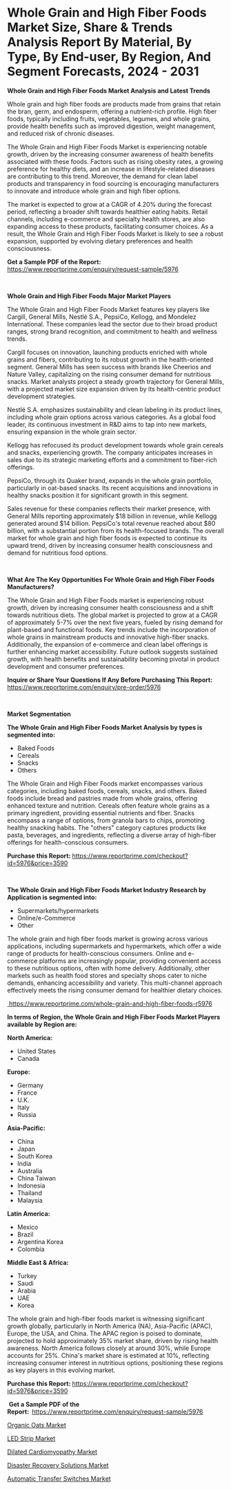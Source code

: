 <p><h1>Whole Grain and High Fiber Foods Market Size, Share & Trends Analysis Report By Material, By Type, By End-user, By Region, And Segment Forecasts, 2024 - 2031</h1></p><p><strong>Whole Grain and High Fiber Foods Market Analysis and Latest Trends</strong></p>
<p><p>Whole grain and high fiber foods are products made from grains that retain the bran, germ, and endosperm, offering a nutrient-rich profile. High fiber foods, typically including fruits, vegetables, legumes, and whole grains, provide health benefits such as improved digestion, weight management, and reduced risk of chronic diseases.</p><p>The Whole Grain and High Fiber Foods Market is experiencing notable growth, driven by the increasing consumer awareness of health benefits associated with these foods. Factors such as rising obesity rates, a growing preference for healthy diets, and an increase in lifestyle-related diseases are contributing to this trend. Moreover, the demand for clean label products and transparency in food sourcing is encouraging manufacturers to innovate and introduce whole grain and high fiber options.</p><p>The market is expected to grow at a CAGR of 4.20% during the forecast period, reflecting a broader shift towards healthier eating habits. Retail channels, including e-commerce and specialty health stores, are also expanding access to these products, facilitating consumer choices. As a result, the Whole Grain and High Fiber Foods Market is likely to see a robust expansion, supported by evolving dietary preferences and health consciousness.</p></p>
<p><strong>Get a Sample PDF of the Report:&nbsp;</strong> <a href="https://www.reportprime.com/enquiry/request-sample/5976?utm_campaign=32&utm_medium=2&utm_source=Github&utm_content=ia&utm_term=15112024&utm_id=whole-grain-and-high-fiber-foods">https://www.reportprime.com/enquiry/request-sample/5976</a></p>
<p>&nbsp;</p>
<p><strong>Whole Grain and High Fiber Foods Major Market Players</strong></p>
<p><p>The Whole Grain and High Fiber Foods Market features key players like Cargill, General Mills, Nestlé S.A., PepsiCo, Kellogg, and Mondelez International. These companies lead the sector due to their broad product ranges, strong brand recognition, and commitment to health and wellness trends.</p><p>Cargill focuses on innovation, launching products enriched with whole grains and fibers, contributing to its robust growth in the health-oriented segment. General Mills has seen success with brands like Cheerios and Nature Valley, capitalizing on the rising consumer demand for nutritious snacks. Market analysts project a steady growth trajectory for General Mills, with a projected market size expansion driven by its health-centric product development strategies.</p><p>Nestlé S.A. emphasizes sustainability and clean labeling in its product lines, including whole grain options across various categories. As a global food leader, its continuous investment in R&D aims to tap into new markets, ensuring expansion in the whole grain sector.</p><p>Kellogg has refocused its product development towards whole grain cereals and snacks, experiencing growth. The company anticipates increases in sales due to its strategic marketing efforts and a commitment to fiber-rich offerings.</p><p>PepsiCo, through its Quaker brand, expands in the whole grain portfolio, particularly in oat-based snacks. Its recent acquisitions and innovations in healthy snacks position it for significant growth in this segment.</p><p>Sales revenue for these companies reflects their market presence, with General Mills reporting approximately $18 billion in revenue, while Kellogg generated around $14 billion. PepsiCo's total revenue reached about $80 billion, with a substantial portion from its health-focused brands. The overall market for whole grain and high fiber foods is expected to continue its upward trend, driven by increasing consumer health consciousness and demand for nutritious food options.</p></p>
<p>&nbsp;</p>
<p><strong>What Are The Key Opportunities For Whole Grain and High Fiber Foods Manufacturers?</strong></p>
<p><p>The Whole Grain and High Fiber Foods market is experiencing robust growth, driven by increasing consumer health consciousness and a shift towards nutritious diets. The global market is projected to grow at a CAGR of approximately 5-7% over the next five years, fueled by rising demand for plant-based and functional foods. Key trends include the incorporation of whole grains in mainstream products and innovative high-fiber snacks. Additionally, the expansion of e-commerce and clean label offerings is further enhancing market accessibility. Future outlook suggests sustained growth, with health benefits and sustainability becoming pivotal in product development and consumer preferences.</p></p>
<p><strong>Inquire or Share Your Questions If Any Before Purchasing This Report:</strong> <a href="https://www.reportprime.com/enquiry/pre-order/5976?utm_campaign=32&utm_medium=2&utm_source=Github&utm_content=ia&utm_term=15112024&utm_id=whole-grain-and-high-fiber-foods">https://www.reportprime.com/enquiry/pre-order/5976</a></p>
<p>&nbsp;</p>
<p><strong>Market Segmentation</strong></p>
<p><strong>The Whole Grain and High Fiber Foods Market Analysis by types is segmented into:</strong></p>
<p><ul><li>Baked Foods</li><li>Cereals</li><li>Snacks</li><li>Others</li></ul></p>
<p><p>The Whole Grain and High Fiber Foods market encompasses various categories, including baked foods, cereals, snacks, and others. Baked foods include bread and pastries made from whole grains, offering enhanced texture and nutrition. Cereals often feature whole grains as a primary ingredient, providing essential nutrients and fiber. Snacks encompass a range of options, from granola bars to chips, promoting healthy snacking habits. The "others" category captures products like pasta, beverages, and ingredients, reflecting a diverse array of high-fiber offerings for health-conscious consumers.</p></p>
<p><strong>Purchase this Report:&nbsp;</strong><a href="https://www.reportprime.com/checkout?id=5976&price=3590&utm_campaign=32&utm_medium=2&utm_source=Github&utm_content=ia&utm_term=15112024&utm_id=whole-grain-and-high-fiber-foods">https://www.reportprime.com/checkout?id=5976&price=3590</a></p>
<p>&nbsp;</p>
<p><strong>The Whole Grain and High Fiber Foods Market Industry Research by Application is segmented into:</strong></p>
<p><ul><li>Supermarkets/hypermarkets</li><li>Online/e-Commerce</li><li>Other</li></ul></p>
<p><p>The whole grain and high fiber foods market is growing across various applications, including supermarkets and hypermarkets, which offer a wide range of products for health-conscious consumers. Online and e-commerce platforms are increasingly popular, providing convenient access to these nutritious options, often with home delivery. Additionally, other markets such as health food stores and specialty shops cater to niche demands, enhancing accessibility and variety. This multi-channel approach effectively meets the rising consumer demand for healthier dietary choices.</p></p>
<p><a href="https://www.reportprime.com/whole-grain-and-high-fiber-foods-r5976?utm_campaign=32&utm_medium=2&utm_source=Github&utm_content=ia&utm_term=15112024&utm_id=whole-grain-and-high-fiber-foods">&nbsp;https://www.reportprime.com/whole-grain-and-high-fiber-foods-r5976</a></p>
<p><strong>In terms of Region, the Whole Grain and High Fiber Foods Market Players available by Region are:</strong></p>
<p>
    <p> <strong> North America: </strong>
        <ul>
            <li>United States</li>
            <li>Canada</li>
        </ul>
        </p> 
    <p> <strong> Europe: </strong>
        <ul>
            <li>Germany</li>
            <li>France</li>
            <li>U.K.</li>
            <li>Italy</li>
            <li>Russia</li>
        </ul>
        </p> 
    <p> <strong> Asia-Pacific: </strong>
        <ul>
            <li>China</li>
            <li>Japan</li>
            <li>South Korea</li>
            <li>India</li>
            <li>Australia</li>
            <li>China Taiwan</li>
            <li>Indonesia</li>
            <li>Thailand</li>
            <li>Malaysia</li>
        </ul>
        </p> 
    <p> <strong> Latin America: </strong>
        <ul>
            <li>Mexico</li>
            <li>Brazil</li>
            <li>Argentina Korea</li>
            <li>Colombia</li>
        </ul>
        </p> 
    <p> <strong> Middle East & Africa: </strong>
        <ul>
            <li>Turkey</li>
            <li>Saudi</li>
            <li>Arabia</li>
            <li>UAE</li>
            <li>Korea</li>
        </ul>
    </p>
    </p>
<p><p>The whole grain and high-fiber foods market is witnessing significant growth globally, particularly in North America (NA), Asia-Pacific (APAC), Europe, the USA, and China. The APAC region is poised to dominate, projected to hold approximately 35% market share, driven by rising health awareness. North America follows closely at around 30%, while Europe accounts for 25%. China's market share is estimated at 10%, reflecting increasing consumer interest in nutritious options, positioning these regions as key players in this evolving market.</p></p>
<p><strong>Purchase this Report: </strong><a href="https://www.reportprime.com/checkout?id=5976&price=3590&utm_campaign=32&utm_medium=2&utm_source=Github&utm_content=ia&utm_term=15112024&utm_id=whole-grain-and-high-fiber-foods">https://www.reportprime.com/checkout?id=5976&price=3590</a></p>
<p>&nbsp;<strong>Get a Sample PDF of the Report:&nbsp;&nbsp;</strong><a href="https://www.reportprime.com/enquiry/request-sample/5976?utm_campaign=32&utm_medium=2&utm_source=Github&utm_content=ia&utm_term=15112024&utm_id=whole-grain-and-high-fiber-foods">https://www.reportprime.com/enquiry/request-sample/5976</a></p>
<p><strong></strong></p>
<p><p><a href="https://github.com/irfadac/Market-Research-Report-List-5/blob/main/organic-oats-market.md?utm_campaign=32&utm_medium=2&utm_source=Github&utm_content=ia&utm_term=15112024&utm_id=whole-grain-and-high-fiber-foods">Organic Oats Market</a></p><p><a href="https://www.linkedin.com/pulse/exploring-led-strip-market-strategic-insights-growth-opportunities-1glrc?utm_campaign=32&utm_medium=2&utm_source=Github&utm_content=ia&utm_term=15112024&utm_id=whole-grain-and-high-fiber-foods">LED Strip Market</a></p><p><a href="https://issuu.com/reportprime-2/docs/dilated-cardiomyopathy-market-size-_d13bec021bed69?utm_campaign=32&utm_medium=2&utm_source=Github&utm_content=ia&utm_term=15112024&utm_id=whole-grain-and-high-fiber-foods">Dilated Cardiomyopathy Market</a></p><p><a href="https://issuu.com/reportprime-2/docs/disaster-recovery-solutions-market-_79460af392b1e5?utm_campaign=32&utm_medium=2&utm_source=Github&utm_content=ia&utm_term=15112024&utm_id=whole-grain-and-high-fiber-foods">Disaster Recovery Solutions Market</a></p><p><a href="https://www.linkedin.com/pulse/evaluating-automatic-transfer-switches-market-trends-1vtde?utm_campaign=32&utm_medium=2&utm_source=Github&utm_content=ia&utm_term=15112024&utm_id=whole-grain-and-high-fiber-foods">Automatic Transfer Switches Market</a></p></p>